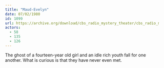 ```yaml
---
title: "Maud-Evelyn"
date: 07/02/1980
id: 1099
url: https://archive.org/download/cbs_radio_mystery_theater/cbs_radio_mystery_theater-1051-1100.zip/cbs_radio_mystery_theater-1051-1100%2Fcbsrmt_1099_maudevelyn.mp3
actors:
  - 58
  - 135
  - 126
---
```

The ghost of a fourteen-year old girl and an idle rich youth fall for one another. What is curious is that they have never even met.